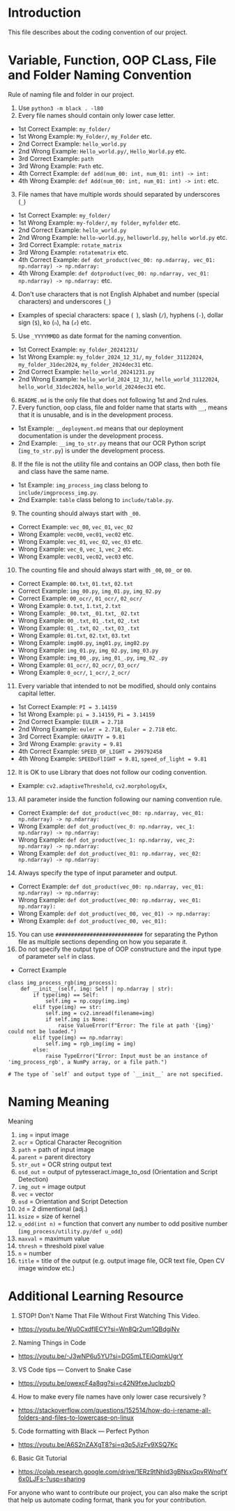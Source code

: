 # Introduction

This file describes about the coding convention of our project.

# Variable, Function, OOP CLass, File and Folder Naming Convention

Rule of naming file and folder in our project.
1.  Use `python3 -m black . -l80`
2.	Every file names should contain only lower case letter.
-	1st Correct Example: `my_folder/`
-	1st Wrong Example: `My_Folder/`, `my_Folder` etc.
-	2nd Correct Example: `hello_world.py`
-	2nd Wrong Example: `Hello_world.py/`, `Hello_World.py` etc.
-	3rd Correct Example: `path`
-	3rd Wrong Example: `Path` etc.
-	4th Correct Example: `def add(num_00: int, num_01: int) -> int:`
-	4th Wrong Example: `def Add(num_00: int, num_01: int) -> int:` etc.
3.	File names that have multiple words should separated by underscores (`_`)
-	1st Correct Example: `my_folder/`
-	1st Wrong Example: `my-folder/`, `my folder`, `myfolder` etc.
-	2nd Correct Example: `hello_world.py`
-	2nd Wrong Example: `hello-world.py`, `helloworld.py`, `hello world.py` etc.
-	3rd Correct Example: `rotate_matrix`
-	3rd Wrong Example: `rotatematrix` etc.
-	4th Correct Example: `def dot_product(vec_00: np.ndarray, vec_01: np.ndarray) -> np.ndarray:`
-	4th Wrong Example: `def dotproduct(vec_00: np.ndarray, vec_01: np.ndarray) -> np.ndarray:` etc.
4.	Don't use characters that is not English Alphabet and number (special characters) and underscores (`_`)
-	Examples of special characters: space (` `), slash (`/`), hyphens (`-`), dollar sign (`$`), ko (`ก`), ha (`๕`) etc.
5.	Use `_YYYYMMDD` as date format for the naming convention.
-	1st Correct Example: `my_folder_20241231/`
-	1st Wrong Example: `my_folder_2024_12_31/`, `my_folder_31122024`, `my_folder_31dec2024`, `my_folder_2024dec31` etc.
-	2nd Correct Example: `hello_world_20241231.py`
-	2nd Wrong Example: `hello_world_2024_12_31/`, `hello_world_31122024`, `hello_world_31dec2024`, `hello_world_2024dec31` etc.
6.	`README.md` is the only file that does not following 1st and 2nd rules.
7.  Every function, oop class, file and folder name that starts with `__`, means that it is unusable, and is in the development process.
-	1st Example: `__deployment.md` means that our deployment documentation is under the development process.
-	2nd Example: `__img_to_str.py` means that our OCR Python script (`img_to_str.py`) is under the development process.
8.  If the file is not the utility file and contains an OOP class, then both file and class have the same name.
-	1st Example: `img_process_img` class belong to `include/imgprocess_img.py`.
-	2nd Example: `table` class belong to `include/table.py`.
9.	The counting should always start with `_00`.
-	Correct Example: `vec_00`, `vec_01`, `vec_02`
-	Wrong Example: `vec00`, `vec01`, `vec02` etc.
-	Wrong Example: `vec_01`, `vec_02`, `vec_03` etc.
-	Wrong Example: `vec_0`, `vec_1`, `vec_2` etc.
-	Wrong Example: `vec01`, `vec02`, `vec03` etc.
10. The counting file and should always start with `_00`, `00_` or `00`.
-	Correct Example: `00.txt`, `01.txt`, `02.txt`
-	Correct Example: `img_00.py`, `img_01.py`, `img_02.py`
-	Correct Example: `00_ocr/`, `01_ocr/`, `02_ocr/`
-	Wrong Example: `0.txt`, `1.txt`, `2.txt`
-	Wrong Example: `_00.txt`, `_01.txt`, `_02.txt`
-	Wrong Example: `00_.txt`, `01_.txt`, `02_.txt`
-	Wrong Example: `01_.txt`, `02_.txt`, `03_.txt`
-	Wrong Example: `01.txt`, `02.txt`, `03.txt`
-	Wrong Example: `img00.py`, `img01.py`, `img02.py`
-	Wrong Example: `img_01.py`, `img_02.py`, `img_03.py`
-	Wrong Example: `img_00_.py`, `img_01_.py`, `img_02_.py`
-	Wrong Example: `01_ocr/`, `02_ocr/`, `03_ocr/`
-	Wrong Example: `0_ocr/`, `1_ocr/`, `2_ocr/`
11. Every variable that intended to not be modified, should only contains capital letter.
-	1st Correct Example: `PI = 3.14159`
-	1st Wrong Example: `pi = 3.14159`, `Pi = 3.14159`
-	2nd Correct Example: `EULER = 2.718`
-	2nd Wrong Example: `euler = 2.718`, `Euler = 2.718` etc.
-	3rd Correct Example: `GRAVITY = 9.81`
-	3rd Wrong Example: `gravity = 9.81`
-	4th Correct Example: `SPEED_OF_LIGHT = 299792458`
-	4th Wrong Example: `SPEEDoFlIGHT = 9.81`, `speed_of_light = 9.81`
12.	It is OK to use Library that does not follow our coding convention.
-	Example: `cv2.adaptiveThreshold`, `cv2.morphologyEx`, 
13.	All parameter inside the function following our naming convention rule.
-	Correct Example: `def dot_product(vec_00: np.ndarray, vec_01: np.ndarray) -> np.ndarray:`
-	Wrong Example: `def dot_product(vec_0: np.ndarray, vec_1: np.ndarray) -> np.ndarray:`
-	Wrong Example: `def dot_product(vec_1: np.ndarray, vec_2: np.ndarray) -> np.ndarray:`
-	Wrong Example: `def dot_product(vec_01: np.ndarray, vec_02: np.ndarray) -> np.ndarray:`
14.	Always specify the type of input parameter and output.
-	Correct Example: `def dot_product(vec_00: np.ndarray, vec_01: np.ndarray) -> np.ndarray:`
-	Wrong Example: `def dot_product(vec_00: np.ndarray, vec_01: np.ndarray):`
-	Wrong Example: `def dot_product(vec_00, vec_01) -> np.ndarray:`
-	Wrong Example: `def dot_product(vec_00, vec_01):`
15. You can use `############################` for separating the Python file as multiple sections depending on how you separate it.
16. Do not specify the output type of OOP constructure and the input type of parameter `self` in class.

-   Correct Example

```
class img_process_rgb(img_process):
    def __init__(self, img: Self | np.ndarray | str):
        if type(img) == Self:
            self.img = np.copy(img.img)
        elif type(img) == str:
            self.img = cv2.imread(filename=img)
            if self.img is None:
                raise ValueError(f"Error: The file at path '{img}' could not be loaded.")
        elif type(img) == np.ndarray:
            self.img = rgb_img(img = img)
        else:
            raise TypeError("Error: Input must be an instance of 'img_process_rgb', a NumPy array, or a file path.")

# The type of `self` and output type of `__init__` are not specified.
```

# Naming Meaning

Meaning
1.	`img`  = input image
2.	`ocr`  = Optical Character Recognition
3.	`path` = path of input image
4.	`parent` = parent directory
5.	`str_out` = OCR string output text
6.	`osd_out` = output of pytesseract.image_to_osd (Orientation and Script Detection)
7.	`img_out` = image output
8.	`vec` = vector
9.	`osd` = Orientation and Script Detection
10.	`2d` = 2 dimentional (adj.)
11.	`ksize` = size of kernel
12.	`u_odd(int n)` = function that convert any number to odd positive number (`img_process/utility.py/def u_odd`)
13.	`maxval` = maximum value
14.	`thresh` = threshold pixel value
15. `n` = number
16. `title` = title of the output (e.g. output image file, OCR text file, Open CV image window etc.)

# Additional Learning Resource

1.	STOP! Don't Name That File Without First Watching This Video.
*	https://youtu.be/Wu0CxdflECY?si=Wn8Qr2um1QBdgiNv
2.	Naming Things in Code
*	https://youtu.be/-J3wNP6u5YU?si=DG5mLTEiOqmkUgrY
3.	VS Code tips — Convert to Snake Case
*	https://youtu.be/owexcF4a8qg?si=c42N9fxeJuclpzbO
4.	How to make every file names have only lower case recursively ?
*   https://stackoverflow.com/questions/152514/how-do-i-rename-all-folders-and-files-to-lowercase-on-linux
5.  Code formatting with Black — Perfect Python
*   https://youtu.be/A6S2nZAXgT8?si=q3p5JizFv9XSQ7Kc
6.  Basic Git Tutorial
*   https://colab.research.google.com/drive/1ERz9tNhId3gBNsxGpvRWnqfY6x0LJFs-?usp=sharing

For anyone who want to contribute our project, you can also make the script that help us automate coding format, thank you for your contribution.
